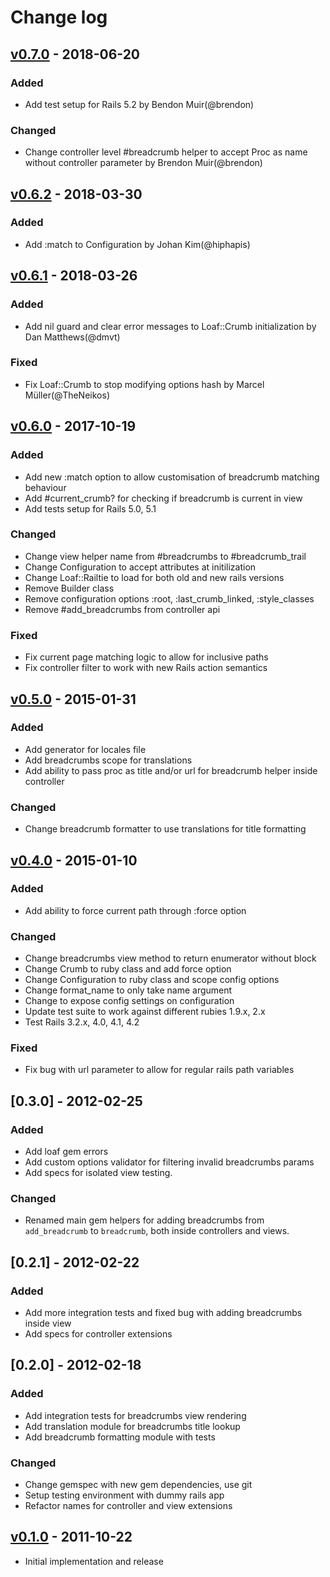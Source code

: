# Change log

## [v0.7.0] - 2018-06-20

### Added
* Add test setup for Rails 5.2 by Bendon Muir(@brendon)

### Changed
* Change controller level #breadcrumb helper to accept Proc as name without controller parameter by Brendon Muir(@brendon)

## [v0.6.2] - 2018-03-30

### Added
* Add :match to Configuration by Johan Kim(@hiphapis)

## [v0.6.1] - 2018-03-26

### Added
* Add nil guard and clear error messages to Loaf::Crumb initialization by Dan Matthews(@dmvt)

### Fixed
* Fix Loaf::Crumb to stop modifying options hash by Marcel Müller(@TheNeikos)

## [v0.6.0] - 2017-10-19

### Added
* Add new :match option to allow customisation of breadcrumb matching behaviour
* Add #current_crumb? for checking if breadcrumb is current in view
* Add tests setup for Rails 5.0, 5.1

### Changed
* Change view helper name from #breadcrumbs to #breadcrumb_trail
* Change Configuration to accept attributes at initilization
* Change Loaf::Railtie to load for both old and new rails versions
* Remove Builder class
* Remove configuration options :root, :last_crumb_linked, :style_classes
* Remove #add_breadcrumbs from controller api

### Fixed
* Fix current page matching logic to allow for inclusive paths
* Fix controller filter to work with new Rails action semantics

## [v0.5.0] - 2015-01-31

### Added
* Add generator for locales file
* Add breadcrumbs scope for translations
* Add ability to pass proc as title and/or url for breadcrumb helper inside controller

### Changed
* Change breadcrumb formatter to use translations for title formatting

## [v0.4.0] - 2015-01-10

### Added
* Add ability to force current path through :force option

### Changed
* Change breadcrumbs view method to return enumerator without block
* Change Crumb to ruby class and add force option
* Change Configuration to ruby class and scope config options
* Change format_name to only take name argument
* Change to expose config settings on configuration
* Update test suite to work against different rubies 1.9.x, 2.x
* Test Rails 3.2.x, 4.0, 4.1, 4.2

### Fixed
* Fix bug with url parameter to allow for regular rails path variables

## [0.3.0] - 2012-02-25

### Added
* Add loaf gem errors
* Add custom options validator for filtering invalid breadcrumbs params
* Add specs for isolated view testing.

### Changed
* Renamed main gem helpers for adding breadcrumbs from `add_breadcrumb` to
  `breadcrumb`, both inside controllers and views.

## [0.2.1] - 2012-02-22

### Added
* Add more integration tests and fixed bug with adding breadcrumbs inside view
* Add specs for controller extensions

## [0.2.0] - 2012-02-18

### Added
* Add integration tests for breadcrumbs view rendering
* Add translation module for breadcrumbs title lookup
* Add breadcrumb formatting module with tests

### Changed
* Change gemspec with new gem dependencies, use git
* Setup testing environment with dummy rails app
* Refactor names for controller and view extensions

## [v0.1.0] - 2011-10-22

* Initial implementation and release

[v0.7.0]: https://github.com/piotrmurach/tty-spinner/compare/v0.6.2...v0.7.0
[v0.6.2]: https://github.com/piotrmurach/tty-spinner/compare/v0.6.1...v0.6.2
[v0.6.1]: https://github.com/piotrmurach/tty-spinner/compare/v0.6.0...v0.6.1
[v0.6.0]: https://github.com/piotrmurach/tty-spinner/compare/v0.5.0...v0.6.0
[v0.5.0]: https://github.com/piotrmurach/tty-spinner/compare/v0.4.0...v0.5.0
[v0.4.0]: https://github.com/piotrmurach/tty-spinner/compare/v0.3.0...v0.4.0
[v0.3.0]: https://github.com/piotrmurach/tty-spinner/compare/v0.2.1...v0.3.0
[v0.2.1]: https://github.com/piotrmurach/tty-spinner/compare/v0.2.0...v0.2.1
[v0.2.0]: https://github.com/piotrmurach/tty-spinner/compare/v0.1.0...v0.2.0
[v0.1.0]: https://github.com/piotrmurach/tty-spinner/compare/v0.1.0...HEAD
